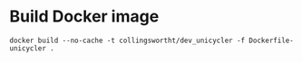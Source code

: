 # Build Docker image
```
docker build --no-cache -t collingswortht/dev_unicycler -f Dockerfile-unicycler .
```
